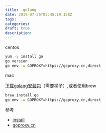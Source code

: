 ```yaml
---
title:  golang
date: 2019-07-26T05:45:19.158Z
tags: 
categories:
draft: true
description: 
---
```


centos

```bash
yum -y install go
go version
go env -w GOPROXY=https://goproxy.cn,direct
```

mac

[下载golang安装包](https://golang.org/dl/)（需要梯子）,或者使用brew
```bash
brew install go
go env -w GOPROXY=https://goproxy.cn,direct
```

参考  

- [install](https://golang.google.cn/doc/install)
- [goproxy.cn](https://github.com/goproxy/goproxy.cn)